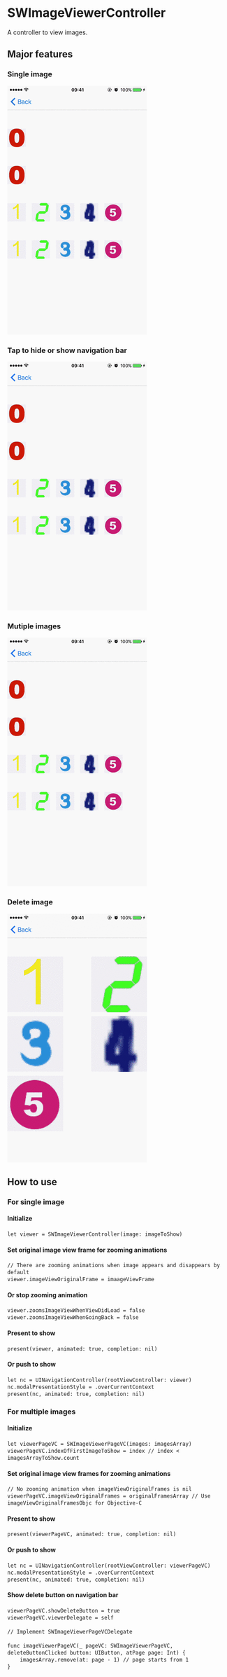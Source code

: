 # SWImageViewerController

A controller to view images.

## Major features

### Single image

![](README_resources/Single_image.gif)

### Tap to hide or show navigation bar

![](README_resources/Hide_or_show_navigation_bar.gif)

### Mutiple images

![](README_resources/Multiple_images.gif)

### Delete image

![](README_resources/Delete_image.gif)

## How to use

### For single image

#### Initialize
```
let viewer = SWImageViewerController(image: imageToShow)
```

#### Set original image view frame for zooming animations
```
// There are zooming animations when image appears and disappears by default
viewer.imageViewOriginalFrame = imaageViewFrame
```

#### Or stop zooming animation
```
viewer.zoomsImageViewWhenViewDidLoad = false
viewer.zoomsImageViewWhenGoingBack = false
```

#### Present to show
```
present(viewer, animated: true, completion: nil)
```

#### Or push to show
```
let nc = UINavigationController(rootViewController: viewer)
nc.modalPresentationStyle = .overCurrentContext
present(nc, animated: true, completion: nil)
```

### For multiple images

#### Initialize
```
let viewerPageVC = SWImageViewerPageVC(images: imagesArray)
viewerPageVC.indexOfFirstImageToShow = index // index < imagesArrayToShow.count
```

#### Set original image view frames for zooming animations
```
// No zooming animation when imageViewOriginalFrames is nil
viewerPageVC.imageViewOriginalFrames = originalFramesArray // Use imageViewOriginalFramesObjc for Objective-C
```

#### Present to show
```
present(viewerPageVC, animated: true, completion: nil)
```

#### Or push to show
```
let nc = UINavigationController(rootViewController: viewerPageVC)
nc.modalPresentationStyle = .overCurrentContext
present(nc, animated: true, completion: nil)
```

#### Show delete button on navigation bar
```
viewerPageVC.showDeleteButton = true
viewerPageVC.viewerDelegate = self

// Implement SWImageViewerPageVCDelegate

func imageViewerPageVC(_ pageVC: SWImageViewerPageVC, deleteButtonClicked button: UIButton, atPage page: Int) {
	imagesArray.remove(at: page - 1) // page starts from 1
}
```